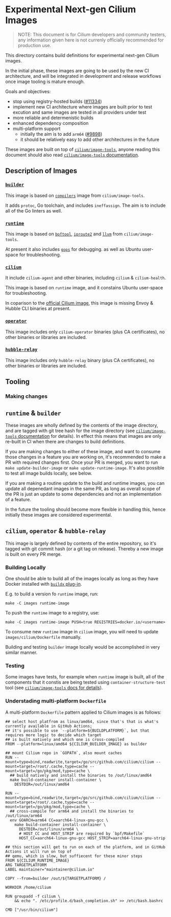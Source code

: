 # Experimental Next-gen Cilium Images

> NOTE: This document is for Cilium developers and community testers, any information given here is not
> currenly officially recommended for production use.

This directory contains build definitions for experimental next-gen Cilium images.

In the initial phase, these images are going to be used by the new CI architecture, and will be integrated
in development and release workflows once image tooling is mature enough.

Goals and objectives:

- stop using registry-hosted builds ([#11334](https://github.com/cilium/cilium/issues/11334))
- implement new CI architecture where images are built prior to test excution
  and same images are tested in all providers under test
- more reliable and determenistic builds
- enhanced dependency composition
- multi-platform support
   - initially the aim is to add `arm64` ([#9898](https://github.com/cilium/cilium/issues/9898))
   - it should be relatively easy to add other architectures in the future

These images are built on top of [`cilium/image-tools`](https://github.com/cilium/image-tools), anyone reading this document
should also read [`cilium/image-tools` documentation](https://github.com/cilium/image-tools/blob/master/README.md).

## Description of Images

### [`builder`](builder/Dockerfile)

This image is based on [`compilers`](https://github.com/cilium/image-tools#imagescompiler) image from `cilium/image-tools`.

It adds `protoc`, Go toolchain, and includes `ineffassign`. The aim is to include all of the Go linters as well.

### [`runtime`](runtime/Dockerfile)

This image is based on [`bpftool`](https://github.com/cilium/image-tools#imagesbpftool), [`iproute2`](https://github.com/cilium/image-tools#imagesiproute2) and [`llvm`](https://github.com/cilium/image-tools#imagesllvm) from `cilium/image-tools`.

At present it also includes [`gops`](https://github.com/google/gops) for debugging. as well as Ubuntu user-space for troubleshooting.

### [`cilium`](cilium/Dockerfile)

It include `cilium-agent` and other binaries, including `cilium` & `cilium-health`.

This image is based on `runtime` image, and it constains Ubuntu user-space for troubleshooting.

In coparison to the [official Cilium image](../Dockerfile), this image is missing Envoy & Hubble CLI binaries at present.

### [`operator`](operator/Dockerfile)

This image includes only `cilium-operator` binaries (plus CA certificates), no other binaries or libraries are included.

### [`hubble-relay`](hubble-relay/Dockerfile)

This image includes only `hubble-relay` binary (plus CA certificates), no other binaries or libraries are included.

## Tooling

### Making changes

## `runtime` & `builder`

These images are wholly defined by the contents of the image directory, and are tagged with git tree hash
for the image directory (see [`cilium/image-tools` documentation](https://github.com/cilium/image-tools#usage)
for details). In effect this means that images are only re-built in CI when there are changes to build definitions.

If you are making changes to either of these image, and want to consume those changes in a feature you are working on, it's
recommended to make a PR with required changes first. Once your PR is merged, you want to run `make update-builder-image`
or `make update-runtime-image`. It's also possible to test all image builds locally, see below.

If you are making a routine update to the build and runtime images, you can update all depenedant images in the same PR,
as long as overall scope of the PR is just an update to some dependencies and not an implementation of a feature.

In the future the tooling should become more flexible in handling this, hence initially these images are considered experimental.

## `cilium`, `operator` & `hubble-relay`

This image is largely defined by contents of the entire repository, so it's tagged with git commit hash
(or a git tag on release). Thereby a new image is built on every PR merge.

### Building Locally

One should be able to build all of the images locally as long as they have Docker installed with [`buildx` plug-in](https://docs.docker.com/buildx/working-with-buildx/).

E.g. to build a version fo `runtime` image, run:

```
make -C images runtime-image
```

To push the `runtime` image to a registry, use:
```
make -C images runtime-image PUSH=true REGISTRIES=docker.io/<username>
```

To consume new `runtime` image in `cilium` image, you will need to update `images/cilium/Dockerfile` manually.

Building and testing `builder` image locally would be accomplished in very similar manner.

### Testing

Some images have tests, for example when `runtime` image is built, all of the components that it constis are
being tested using `container-structure-test` tool (see [`cilium/image-tools` docs for details](https://github.com/cilium/image-tools#imagestester)).

### Understading multi-platform `Dockerfile`

A multi-platform `Dockerfile` pattern applied to Cilium images is as follows:
```
## select host platfrom as linux/amd64, since that's that is what's currently available in GitHub Actions;
## it's possible to use `--platform=${BUILDPLATFORM}`, but that requires more logic to decide which target
## is built natively and which one is cross-compiled
FROM --platform=linux/amd64 ${CILIUM_BUILDER_IMAGE} as builder

## mount Cilium repo in `GOPATH`, also mount caches
RUN --mount=type=bind,readwrite,target=/go/src/github.com/cilium/cilium --mount=target=/root/.cache,type=cache --mount=target=/go/pkg/mod,type=cache \
  ## build natively and install the binaries to /out/linux/amd64
  make build-container install-container \
    DESTDIR=/out/linux/amd64

RUN --mount=type=bind,readwrite,target=/go/src/github.com/cilium/cilium --mount=target=/root/.cache,type=cache --mount=target=/go/pkg/mod,type=cache \
  ## cross-compile for arm64 and install the binaries to /out/linux/arm64
  env GOARCH=arm64 CC=aarch64-linux-gnu-gcc \
    make build-container install-container \
      DESTDIR=/out/linux/arm64 \
      # HOST_CC and HOST_STRIP are required by `bpf/Makefile`
      HOST_CC=aarch64-linux-gnu-gcc HOST_STRIP=aarch64-linux-gnu-strip

## this section will get to run on each of the platform, and in GitHub Actions it will run on top of
## qemu, which is slow, but suffiecent for these minor steps
FROM ${CILIUM_RUNTIME_IMAGE}
ARG TARGETPLATFORM
LABEL maintainer="maintainer@cilium.io"

COPY --from=builder /out/${TARGETPLATFORM} /

WORKDIR /home/cilium

RUN groupadd -f cilium \
    && echo ". /etc/profile.d/bash_completion.sh" >> /etc/bash.bashrc

CMD ["/usr/bin/cilium"]
```
